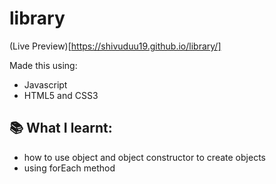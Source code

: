 # library

(Live Preview)[https://shivuduu19.github.io/library/]

Made this using:

- Javascript
- HTML5 and CSS3

## 📚 What I learnt:

- how to use object and object constructor to create objects
- using forEach method
